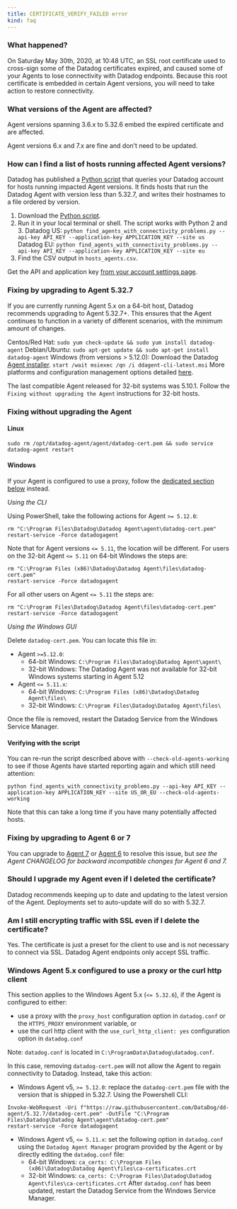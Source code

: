 ```yaml
---
title: CERTIFICATE_VERIFY_FAILED error
kind: faq
---
```


### What happened?

On Saturday May 30th, 2020, at 10:48 UTC, an SSL root certificate used to cross-sign some of the Datadog certificates expired, and caused some of your Agents to lose connectivity with Datadog endpoints. Because this root certificate is embedded in certain Agent versions, you will need to take action to restore connectivity.

### What versions of the Agent are affected?

Agent versions spanning 3.6.x to 5.32.6 embed the expired certificate and are affected.

Agent versions 6.x and 7.x are fine and don’t need to be updated.

### How can I find a list of hosts running affected Agent versions?

Datadog has published a [Python script][1] that queries your Datadog account for hosts running impacted Agent versions. It finds hosts that run the Datadog Agent with version less than 5.32.7, and writes their hostnames to a file ordered by version.

1. Download the [Python script][1].
2. Run it in your local terminal or shell. The script works with Python 2 and 3.
Datadog US: `python find_agents_with_connectivity_problems.py --api-key API_KEY --application-key APPLICATION_KEY --site us`
Datadog EU: `python find_agents_with_connectivity_problems.py --api-key API_KEY --application-key APPLICATION_KEY --site eu`
3. Find the CSV output in `hosts_agents.csv`.

Get the API and application key [from your account settings page][2].

### Fixing by upgrading to Agent 5.32.7

If you are currently running Agent 5.x on a 64-bit host, Datadog recommends upgrading to Agent 5.32.7+. This ensures that the Agent continues to function in a variety of different scenarios, with the minimum amount of changes.

Centos/Red Hat: `sudo yum check-update && sudo yum install datadog-agent`
Debian/Ubuntu: `sudo apt-get update && sudo apt-get install datadog-agent`
Windows (from versions > 5.12.0): Download the Datadog [Agent installer][3]. `start /wait msiexec /qn /i ddagent-cli-latest.msi`
More platforms and configuration management options detailed [here][4].

The last compatible Agent released for 32-bit systems was 5.10.1. Follow the `Fixing without upgrading the Agent` instructions for 32-bit hosts.

### Fixing without upgrading the Agent

#### Linux

```shell
sudo rm /opt/datadog-agent/agent/datadog-cert.pem && sudo service datadog-agent restart
```

#### Windows

If your Agent is configured to use a proxy, follow the [dedicated section below](#windows-agent-5-x-configured-to-use-a-proxy-or-the-curl-http-client) instead.

*Using the CLI*

Using PowerShell, take the following actions for Agent `>= 5.12.0`:

```shell
rm "C:\Program Files\Datadog\Datadog Agent\agent\datadog-cert.pem"
restart-service -Force datadogagent
```

Note that for Agent versions `<= 5.11`, the location will be different.
For users on the 32-bit Agent `<= 5.11` on 64-bit Windows the steps are:

```shell
rm "C:\Program Files (x86)\Datadog\Datadog Agent\files\datadog-cert.pem"
restart-service -Force datadogagent
```

For all other users on Agent `<= 5.11` the steps are:

```shell
rm "C:\Program Files\Datadog\Datadog Agent\files\datadog-cert.pem"
restart-service -Force datadogagent
```

*Using the Windows GUI*

Delete `datadog-cert.pem`. You can locate this file in:

* Agent `>=5.12.0`:
  * 64-bit Windows: `C:\Program Files\Datadog\Datadog Agent\agent\`
  * 32-bit Windows: The Datadog Agent was not available for 32-bit Windows systems starting in Agent 5.12
* Agent `<= 5.11.x`:
  * 64-bit Windows: `C:\Program Files (x86)\Datadog\Datadog Agent\files\`
  * 32-bit Windows: `C:\Program Files\Datadog\Datadog Agent\files\`

Once the file is removed, restart the Datadog Service from the Windows Service Manager.

#### Verifying with the script

You can re-run the script described above with `--check-old-agents-working` to see if those Agents have started reporting again and which still need attention:

```shell
python find_agents_with_connectivity_problems.py --api-key API_KEY --application-key APPLICATION_KEY --site US_OR_EU --check-old-agents-working
```

Note that this can take a long time if you have many potentially affected hosts.

### Fixing by upgrading to Agent 6 or 7

You can upgrade to [Agent 7][5] or [Agent 6][6] to resolve this issue, but *see the Agent CHANGELOG for backward incompatible changes for Agent 6 and 7.*

### Should I upgrade my Agent even if I deleted the certificate?

Datadog recommends keeping up to date and updating to the latest version of the Agent. Deployments set to auto-update will do so with 5.32.7.

### Am I still encrypting traffic with SSL even if I delete the certificate?

Yes. The certificate is just a preset for the client to use and is not necessary to connect via SSL. Datadog Agent endpoints only accept SSL traffic.

### Windows Agent 5.x configured to use a proxy or the curl http client

This section applies to the Windows Agent 5.x (`<= 5.32.6`), if the Agent is configured to either:

* use a proxy with the `proxy_host` configuration option in `datadog.conf` or the `HTTPS_PROXY` environment variable, or
* use the curl http client with the `use_curl_http_client: yes` configuration option in `datadog.conf`

Note: `datadog.conf` is located in `C:\ProgramData\Datadog\datadog.conf`.

In this case, removing `datadog-cert.pem` will not allow the Agent to regain connectivity to Datadog. Instead, take this action:

* Windows Agent v5, `>= 5.12.0`: replace the `datadog-cert.pem` file with the version that is shipped in 5.32.7. Using the Powershell CLI:

```shell
Invoke-WebRequest -Uri f"https://raw.githubusercontent.com/DataDog/dd-agent/5.32.7/datadog-cert.pem" -OutFile "C:\Program Files\Datadog\Datadog Agent\agent\datadog-cert.pem"
restart-service -Force datadogagent
```

* Windows Agent v5, `<= 5.11.x`: set the following option in `datadog.conf` using the `Datadog Agent Manager` program provided by the Agent or by directly editing the `datadog.conf` file:
  * 64-bit Windows: `ca_certs: C:\Program Files (x86)\Datadog\Datadog Agent\files\ca-certificates.crt`
  * 32-bit Windows: `ca_certs: C:\Program Files\Datadog\Datadog Agent\files\ca-certificates.crt`
  After `datadog.conf` has been updated, restart the Datadog Service from the Windows Service Manager.


[1]: https://static.datadoghq.com/find_agents_with_connectivity_problems.py
[2]: https://app.datadoghq.com/account/settings#api
[3]: https://s3.amazonaws.com/ddagent-windows-stable/ddagent-cli-latest.msi
[4]: https://app.datadoghq.com/account/settings?agent_version=5#agent
[5]: /agent/versions/upgrade_to_agent_v7/?tab=linux#from-agent-v5-to-agent-v7
[6]: /agent/versions/upgrade_to_agent_v6/?tab=linux
